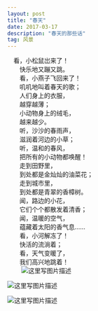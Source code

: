 ```yaml
---
layout: post
title: "春天"
date: 2017-03-17 
description: "春天的那些话"
tag: 风景 
---  
```

  
   &emsp;看，小松鼠岀来了！<br/>
　　快乐地又蹦又跳。<br/>
　　看，小燕子飞回来了！<br/>
　　叽叽地叫着春天的歌；<br/>
　　人们身上的衣服，<br/>
　　越穿越薄；<br/>
　　小动物身上的绒毛，<br/>
　　越来越少。<br/>
　　听，沙沙的春雨声，<br/>
　　滋润着河边的小草；<br/>
　　听，温和的春风，<br/>
　　把所有的小动物都唤醒！<br/>
　　走到田野里，<br/>
　　到处都是金灿灿的油菜花；<br/>
　　走到城市里，<br/>
　　到处都是青翠的香樟树。<br/>
　　闻，路边的小花，<br/>
　　它们个个都散发着清香；<br/>
　　闻，温暖的空气，<br/>
　　蕴藏着太阳的香气息……<br/>
　　看，小河解冻了！<br/>
　　快活的流淌着；<br/>
　　看，天气变暖了，<br/>
　　我们高兴地跳着！<br/>
　　
![这里写图片描述](https://github.com/XiaoHanGe/XiaoHanGe.github.io/blob/master/images/posts/myTest/spring1.jpg?raw=true)

![这里写图片描述](https://github.com/XiaoHanGe/XiaoHanGe.github.io/blob/master/images/posts/myTest/spring2.jpg?raw=true)

![这里写图片描述](https://github.com/XiaoHanGe/XiaoHanGe.github.io/blob/master/images/posts/myTest/spring3.jpg?raw=true)

